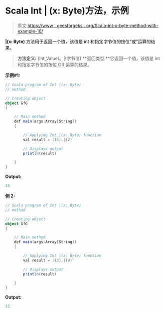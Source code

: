 # Scala Int | (x: Byte)方法，示例

> 原文:[https://www . geesforgeks . org/Scala-int-x-byte-method-with-example-16/](https://www.geeksforgeeks.org/scala-int-x-byte-method-with-example-16/)

**|(x: Byte)** 方法用于返回一个值，该值是 int 和指定字节值的按位“或”运算的结果。

> **方法定义:** (Int_Value)。|(字节值)
> **返回类型:**它返回一个值，该值是 int 和指定字节值的按位 OR 运算的结果。

**示例#1:**

```scala
// Scala program of Int |(x: Byte)
// method

// Creating object
object GfG
{ 

    // Main method
    def main(args:Array[String])
    {

        // Applying Int |(x: Byte) function
        val result = (15).|(2)

        // Displays output
        println(result)

    }
} 
```

**Output:**

```scala
15

```

**例 2:**

```scala
// Scala program of Int |(x: Byte)
// method

// Creating object
object GfG
{ 

    // Main method
    def main(args:Array[String])
    {

        // Applying Int |(x: Byte) function
        val result = (13).|(9)

        // Displays output
        println(result)

    }
} 
```

**Output:**

```scala
13

```